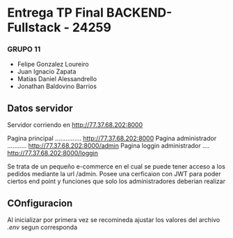 # Entrega TP Final BACKEND- Fullstack - 24259

### GRUPO 11

- Felipe Gonzalez Loureiro
- Juan Ignacio Zapata
- Matias Daniel Alessandrello
- Jonathan Baldovino Barrios

## Datos servidor

Servidor corriendo en http://77.37.68.202:8000

Pagina principal ............... http://77.37.68.202:8000
Pagina administrador ........... http://77.37.68.202:8000/admin
Pagina loggin administrador .... http://77.37.68.202:8000/loggin

Se trata de un pequeño e-commerce en el cual se puede tener
acceso a los pedidos mediante la url /admin. Posee una cerficaion con
JWT para poder ciertos end point y funciones que solo los administradores deberian realizar

## COnfiguracion

Al inicializar por primera vez se recomineda ajustar los valores del archivo *.env* segun corresponda
